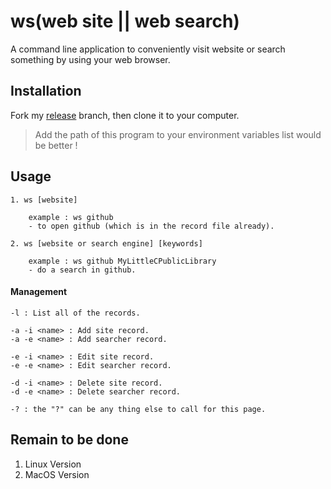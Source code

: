 # ws(web site || web search)
A command line application to conveniently visit website or search something by using your web browser.


## Installation
Fork my [release](https://github.com/joenahm/ws/tree/release) branch, then clone it to your computer.

> Add the path of this program to your environment variables list would be better !

## Usage
```
1. ws [website]

	example : ws github
	- to open github (which is in the record file already).

2. ws [website or search engine] [keywords]

	example : ws github MyLittleCPublicLibrary
	- do a search in github.
```
#### Management
```
-l : List all of the records.

-a -i <name> : Add site record.
-a -e <name> : Add searcher record.

-e -i <name> : Edit site record.
-e -e <name> : Edit searcher record.

-d -i <name> : Delete site record.
-d -e <name> : Delete searcher record.

-? : the "?" can be any thing else to call for this page.
```

## Remain to be done

1. Linux Version
2. MacOS Version